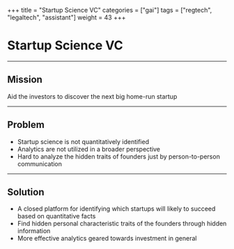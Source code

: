 +++
title = "Startup Science VC"
categories = ["gai"]
tags = ["regtech", "legaltech", "assistant"]
weight = 43
+++

# Startup Science VC

---

## Mission

Aid the investors to discover the next big home-run startup

---

## Problem

- Startup science is not quantitatively identified
- Analytics are not utilized in a broader perspective
- Hard to analyze the hidden traits of founders just by person-to-person communication

---

## Solution

- A closed platform for identifying which startups will likely to succeed based on quantitative facts
- Find hidden personal characteristic traits of the founders through hidden information
- More effective analytics geared towards investment in general
